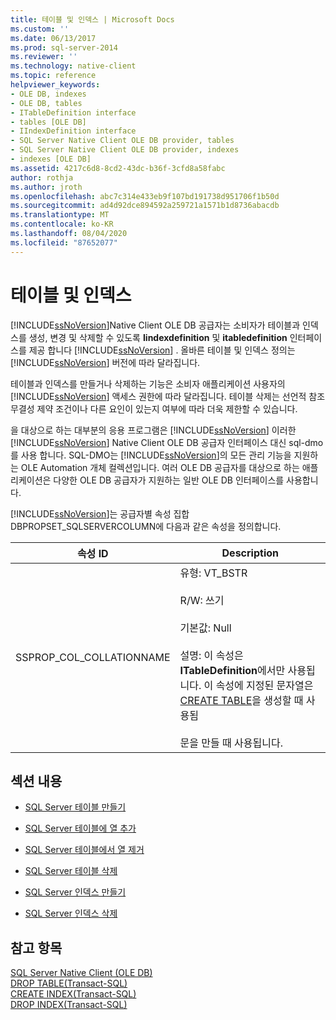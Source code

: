 ```yaml
---
title: 테이블 및 인덱스 | Microsoft Docs
ms.custom: ''
ms.date: 06/13/2017
ms.prod: sql-server-2014
ms.reviewer: ''
ms.technology: native-client
ms.topic: reference
helpviewer_keywords:
- OLE DB, indexes
- OLE DB, tables
- ITableDefinition interface
- tables [OLE DB]
- IIndexDefinition interface
- SQL Server Native Client OLE DB provider, tables
- SQL Server Native Client OLE DB provider, indexes
- indexes [OLE DB]
ms.assetid: 4217c6d8-8cd2-43dc-b36f-3cfd8a58fabc
author: rothja
ms.author: jroth
ms.openlocfilehash: abc7c314e433eb9f107bd191738d951706f1b50d
ms.sourcegitcommit: ad4d92dce894592a259721a1571b1d8736abacdb
ms.translationtype: MT
ms.contentlocale: ko-KR
ms.lasthandoff: 08/04/2020
ms.locfileid: "87652077"
---
```

# <a name="tables-and-indexes"></a>테이블 및 인덱스
  [!INCLUDE[ssNoVersion](../../includes/ssnoversion-md.md)]Native Client OLE DB 공급자는 소비자가 테이블과 인덱스를 생성, 변경 및 삭제할 수 있도록 **Iindexdefinition** 및 **itabledefinition** 인터페이스를 제공 합니다 [!INCLUDE[ssNoVersion](../../includes/ssnoversion-md.md)] . 올바른 테이블 및 인덱스 정의는 [!INCLUDE[ssNoVersion](../../includes/ssnoversion-md.md)] 버전에 따라 달라집니다.  
  
 테이블과 인덱스를 만들거나 삭제하는 기능은 소비자 애플리케이션 사용자의 [!INCLUDE[ssNoVersion](../../includes/ssnoversion-md.md)] 액세스 권한에 따라 달라집니다. 테이블 삭제는 선언적 참조 무결성 제약 조건이나 다른 요인이 있는지 여부에 따라 더욱 제한할 수 있습니다.  
  
 을 대상으로 하는 대부분의 응용 프로그램은 [!INCLUDE[ssNoVersion](../../includes/ssnoversion-md.md)] 이러한 [!INCLUDE[ssNoVersion](../../includes/ssnoversion-md.md)] Native Client OLE DB 공급자 인터페이스 대신 sql-dmo를 사용 합니다. SQL-DMO는 [!INCLUDE[ssNoVersion](../../includes/ssnoversion-md.md)]의 모든 관리 기능을 지원하는 OLE Automation 개체 컬렉션입니다. 여러 OLE DB 공급자를 대상으로 하는 애플리케이션은 다양한 OLE DB 공급자가 지원하는 일반 OLE DB 인터페이스를 사용합니다.  
  
 [!INCLUDE[ssNoVersion](../../includes/ssnoversion-md.md)]는 공급자별 속성 집합 DBPROPSET_SQLSERVERCOLUMN에 다음과 같은 속성을 정의합니다.  
  
|속성 ID|Description|  
|-----------------|-----------------|  
|SSPROP_COL_COLLATIONNAME|유형: VT_BSTR<br /><br /> R/W: 쓰기<br /><br /> 기본값: Null<br /><br /> 설명: 이 속성은 **ITableDefinition**에서만 사용됩니다. 이 속성에 지정된 문자열은 [CREATE TABLE](/sql/t-sql/statements/create-table-transact-sql)을 생성할 때 사용됨<br /><br /> 문을 만들 때 사용됩니다.|  
  
## <a name="in-this-section"></a>섹션 내용  
  
-   [SQL Server 테이블 만들기](../../relational-databases/native-client-ole-db-tables-indexes/creating-sql-server-tables.md)  
  
-   [SQL Server 테이블에 열 추가](../../relational-databases/native-client-ole-db-tables-indexes/adding-a-column-to-a-sql-server-table.md)  
  
-   [SQL Server 테이블에서 열 제거](../../relational-databases/native-client-ole-db-tables-indexes/removing-a-column-from-a-sql-server-table.md)  
  
-   [SQL Server 테이블 삭제](../../relational-databases/native-client-ole-db-tables-indexes/dropping-a-sql-server-table.md)  
  
-   [SQL Server 인덱스 만들기](../../relational-databases/indexes/indexes.md)  
  
-   [SQL Server 인덱스 삭제](../../relational-databases/native-client-ole-db-tables-indexes/dropping-a-sql-server-index.md)  
  
## <a name="see-also"></a>참고 항목  
 [SQL Server Native Client &#40;OLE DB&#41;](../../relational-databases/native-client/ole-db/sql-server-native-client-ole-db.md)   
 [DROP TABLE&#40;Transact-SQL&#41;](/sql/t-sql/statements/drop-table-transact-sql)   
 [CREATE INDEX&#40;Transact-SQL&#41;](/sql/t-sql/statements/create-index-transact-sql)   
 [DROP INDEX&#40;Transact-SQL&#41;](/sql/t-sql/statements/drop-index-transact-sql)  
  
  
